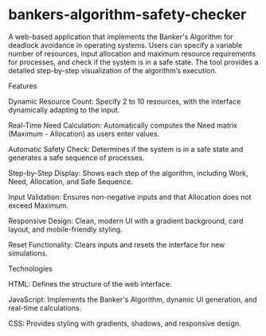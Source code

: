 # bankers-algorithm-safety-checker

A web-based application that implements the Banker's Algorithm for deadlock avoidance in operating systems. Users can specify a variable number of resources, input allocation and maximum resource requirements for processes, and check if the system is in a safe state. The tool provides a detailed step-by-step visualization of the algorithm’s execution.

Features





Dynamic Resource Count: Specify 2 to 10 resources, with the interface dynamically adapting to the input.



Real-Time Need Calculation: Automatically computes the Need matrix (Maximum - Allocation) as users enter values.



Automatic Safety Check: Determines if the system is in a safe state and generates a safe sequence of processes.



Step-by-Step Display: Shows each step of the algorithm, including Work, Need, Allocation, and Safe Sequence.



Input Validation: Ensures non-negative inputs and that Allocation does not exceed Maximum.



Responsive Design: Clean, modern UI with a gradient background, card layout, and mobile-friendly styling.



Reset Functionality: Clears inputs and resets the interface for new simulations.

Technologies





HTML: Defines the structure of the web interface.



JavaScript: Implements the Banker's Algorithm, dynamic UI generation, and real-time calculations.



CSS: Provides styling with gradients, shadows, and responsive design.
